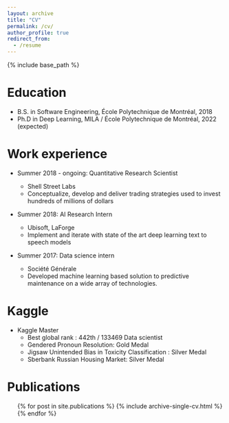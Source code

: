 ```yaml
---
layout: archive
title: "CV"
permalink: /cv/
author_profile: true
redirect_from:
  - /resume
---
```


{% include base_path %}

Education
======
* B.S. in Software Engineering, École Polytechnique de Montréal, 2018
* Ph.D in Deep Learning, MILA / École Polytechnique de Montréal, 2022 (expected)

Work experience
======
* Summer 2018 - ongoing: Quantitative Research Scientist
  * Shell Street Labs
  * Conceptualize, develop and deliver trading strategies used to invest hundreds of millions of dollars

* Summer 2018: AI Research Intern
  * Ubisoft, LaForge
  * Implement and iterate with state of the art deep learning text to speech models

* Summer 2017: Data science intern
  * Société Générale
  * Developed machine learning based solution to predictive maintenance on a wide array of technologies.
  
Kaggle
======
* Kaggle Master
  * Best global rank : 442th / 133469 Data scientist
  * Gendered Pronoun Resolution: Gold Medal
  * Jigsaw Unintended Bias in Toxicity Classification : Silver Medal
  * Sberbank Russian Housing Market: Silver Medal

Publications
======
  <ul>{% for post in site.publications %}
    {% include archive-single-cv.html %}
  {% endfor %}</ul>

